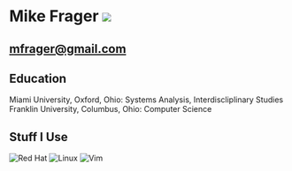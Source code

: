 Mike Frager <a href="https://twitter.com/intent/follow?screen_name=mfrager"><img src="https://shields.io/twitter/follow/mfrager?label=Follow"></img></a>
===========

mfrager@gmail.com
-------------------

Education
---------
Miami University, Oxford, Ohio: Systems Analysis, Interdiscliplinary Studies
Franklin University, Columbus, Ohio: Computer Science

Stuff I Use
-----------
![Red Hat](https://img.shields.io/badge/Red%20Hat-EE0000?style=for-the-badge&logo=redhat&logoColor=white) ![Linux](https://img.shields.io/badge/Linux-FCC624?style=for-the-badge&logo=linux&logoColor=black) ![Vim](https://img.shields.io/badge/VIM-%2311AB00.svg?style=for-the-badge&logo=vim&logoColor=white)
